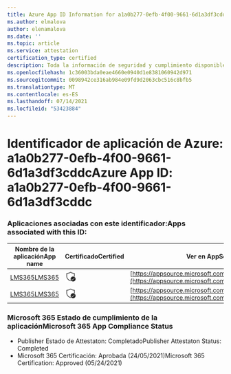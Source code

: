 ```yaml
---
title: Azure App ID Information for a1a0b277-0efb-4f00-9661-6d1a3df3cddc
ms.author: elmalova
author: elenamalova
ms.date: ''
ms.topic: article
ms.service: attestation
certification_type: certified
description: Toda la información de seguridad y cumplimiento disponible para a1a0b277-0efb-4f00-9661-6d1a3df3cddc.
ms.openlocfilehash: 1c36003bda0eae4660e0940d1e8381060942d971
ms.sourcegitcommit: 0098942ce316ab984e09fd9d2063cbc516c8bfb5
ms.translationtype: MT
ms.contentlocale: es-ES
ms.lasthandoff: 07/14/2021
ms.locfileid: "53423884"
---
```

# <a name="azure-app-id-a1a0b277-0efb-4f00-9661-6d1a3df3cddc"></a><span data-ttu-id="e3295-103">Identificador de aplicación de Azure: a1a0b277-0efb-4f00-9661-6d1a3df3cddc</span><span class="sxs-lookup"><span data-stu-id="e3295-103">Azure App ID: a1a0b277-0efb-4f00-9661-6d1a3df3cddc</span></span>


### <a name="apps-associated-with-this-id"></a><span data-ttu-id="e3295-104">Aplicaciones asociadas con este identificador:</span><span class="sxs-lookup"><span data-stu-id="e3295-104">Apps associated with this ID:</span></span>
| <span data-ttu-id="e3295-105">**Nombre de la aplicación**</span><span class="sxs-lookup"><span data-stu-id="e3295-105">**App name**</span></span> | <span data-ttu-id="e3295-106">**Certificado**</span><span class="sxs-lookup"><span data-stu-id="e3295-106">**Certified**</span></span> | <span data-ttu-id="e3295-107">**Ver en AppSource**</span><span class="sxs-lookup"><span data-stu-id="e3295-107">**View in AppSource**</span></span> |
|-|-|-|
| [<span data-ttu-id="e3295-108">LMS365</span><span class="sxs-lookup"><span data-stu-id="e3295-108">LMS365</span></span>](https://docs.microsoft.com/en-us/microsoft-365-app-certification/forward/WA104381467) | <img alt="Certified application badge" src="../media/certified-badge.png" height="25" width="25" /> | [https://appsource.microsoft.com/product/office/WA104381467](https://appsource.microsoft.com/product/office/WA104381467) |
| [<span data-ttu-id="e3295-109">LMS365</span><span class="sxs-lookup"><span data-stu-id="e3295-109">LMS365</span></span>](https://docs.microsoft.com/en-us/microsoft-365-app-certification/forward/elearningforce.lms365_spfx) | <img alt="Certified application badge" src="../media/certified-badge.png" height="25" width="25" /> | [https://appsource.microsoft.com/product/office/elearningforce.lms365_spfx](https://appsource.microsoft.com/product/office/elearningforce.lms365_spfx) |

### <a name="microsoft-365-app-compliance-status"></a><span data-ttu-id="e3295-110">Microsoft 365 Estado de cumplimiento de la aplicación</span><span class="sxs-lookup"><span data-stu-id="e3295-110">Microsoft 365 App Compliance Status</span></span>
- <span data-ttu-id="e3295-111">Publisher Estado de Attestaton: Completado</span><span class="sxs-lookup"><span data-stu-id="e3295-111">Publisher Attestaton Status: Completed</span></span>
- <span data-ttu-id="e3295-112">Microsoft 365 Certificación: Aprobada (24/05/2021)</span><span class="sxs-lookup"><span data-stu-id="e3295-112">Microsoft 365 Certification: Approved (05/24/2021)</span></span>
